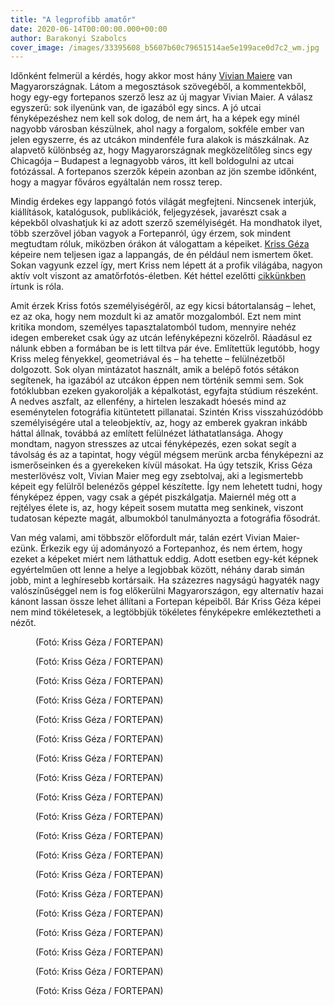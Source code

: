 ```yaml
---
title: "A legprofibb amatőr"
date: 2020-06-14T00:00:00.000+00:00
author: Barakonyi Szabolcs
cover_image: /images/33395608_b5607b60c79651514ae5e199ace0d7c2_wm.jpg
---
```


Időnként felmerül a kérdés, hogy akkor most hány [Vivian Maiere](http://www.vivianmaier.com/about-vivian-maier/) van Magyarországnak. Látom a megosztások szövegéből, a kommentekből, hogy egy-egy fortepanos szerző lesz az új magyar Vivian Maier. A válasz egyszerű: sok ilyenünk van, de igazából egy sincs. A jó utcai fényképezéshez nem kell sok dolog, de nem árt, ha a képek egy minél nagyobb városban készülnek, ahol nagy a forgalom, sokféle ember van jelen egyszerre, és az utcákon mindenféle fura alakok is mászkálnak. Az alapvető különbség az, hogy Magyarországnak megközelítőleg sincs egy Chicagója – Budapest a legnagyobb város, itt kell boldogulni az utcai fotózással. A fortepanos szerzők képein azonban az jön szembe időnként, hogy a magyar főváros egyáltalán nem rossz terep.

Mindig érdekes egy lappangó fotós világát megfejteni. Nincsenek interjúk, kiállítások, katalógusok, publikációk, feljegyzések, javarészt csak a képekből olvashatjuk ki az adott szerző személyiségét. Ha mondhatok ilyet, több szerzővel jóban vagyok a Fortepanról, úgy érzem, sok mindent megtudtam róluk, miközben órákon át válogattam a képeiket. [Kriss Géza](http://krissgezafoto.net/aboutme.htm) képeire nem teljesen igaz a lappangás, de én például nem ismertem őket. Sokan vagyunk ezzel így, mert Kriss nem lépett át a profik világába, nagyon aktív volt viszont az amatőrfotós-életben. Két héttel ezelőtti [cikkünkben](https://index.hu/fortepan/2020/05/31/kriss_geza_ablaka/) írtunk is róla.

Amit érzek Kriss fotós személyiségéről, az egy kicsi bátortalanság – lehet, ez az oka, hogy nem mozdult ki az amatőr mozgalomból. Ezt nem mint kritika mondom, személyes tapasztalatomból tudom, mennyire nehéz idegen embereket csak úgy az utcán lefényképezni közelről. Ráadásul ez nálunk ebben a formában be is lett tiltva pár éve. Említettük legutóbb, hogy Kriss meleg fényekkel, geometriával és – ha tehette – felülnézetből dolgozott. Sok olyan mintázatot használt, amik a belépő fotós sétákon segítenek, ha igazából az utcákon éppen nem történik semmi sem. Sok fotóklubban ezeken gyakorolják a képalkotást, egyfajta stúdium részeként. A nedves aszfalt, az ellenfény, a hirtelen leszakadt hóesés mind az eseménytelen fotográfia kitüntetett pillanatai. Szintén Kriss visszahúzódóbb személyiségére utal a teleobjektív, az, hogy az emberek gyakran inkább háttal állnak, továbbá az említett felülnézet láthatatlansága. Ahogy mondtam, nagyon stresszes az utcai fényképezés, ezen sokat segít a távolság és az a tapintat, hogy végül mégsem merünk arcba fényképezni az ismerőseinken és a gyerekeken kívül másokat. Ha úgy tetszik, Kriss Géza mesterlövész volt, Vivian Maier meg egy zsebtolvaj, aki a legismertebb képeit egy felülről belenézős géppel készítette. Így nem lehetett tudni, hogy fényképez éppen, vagy csak a gépét piszkálgatja. Maiernél még ott a rejtélyes élete is, az, hogy képeit sosem mutatta meg senkinek, viszont tudatosan képezte magát, albumokból tanulmányozta a fotográfia fősodrát.

Van még valami, ami többször előfordult már, talán ezért Vivian Maier-ezünk. Érkezik egy új adományozó a Fortepanhoz, és nem értem, hogy ezeket a képeket miért nem láthattuk eddig. Adott esetben egy-két képnek egyértelműen ott lenne a helye a legjobbak között, néhány darab simán jobb, mint a leghíresebb kortársaik. Ha százezres nagyságú hagyaték nagy valószínűséggel nem is fog előkerülni Magyarországon, egy alternatív hazai kánont lassan össze lehet állítani a Fortepan képeiből. Bár Kriss Géza képei nem mind tökéletesek, a legtöbbjük tökéletes fényképekre emlékeztetheti a nézőt.

<figure>
<img src="/images/33361844_994d014de7f89b74fa0b69d2810618d4_wm.jpg" alt="" />
<figcaption>(Fotó: Kriss Géza / FORTEPAN)</figcaption>
</figure>

<figure>
<img src="/images/33361862_304ac2c85986ddecfb04599b755f85c2_wm.jpg" alt="" />
<figcaption>(Fotó: Kriss Géza / FORTEPAN)</figcaption>
</figure>

<figure>
<img src="/images/33361880_1c6695264ff4190c06c58549ede58a0a_wm.jpg" alt="" />
<figcaption>(Fotó: Kriss Géza / FORTEPAN)</figcaption>
</figure>

<figure>
<img src="/images/33361846_730c9ff383119696f50ccc308e25532d_wm.jpg" alt="" />
<figcaption>(Fotó: Kriss Géza / FORTEPAN)</figcaption>
</figure>

<figure>
<img src="/images/33361852_b61e8180dc615ef88dc56203dbb16b88_wm.jpg" alt="" />
<figcaption>(Fotó: Kriss Géza / FORTEPAN)</figcaption>
</figure>

<figure>
<img src="/images/33361840_a2a4e996d306c889d7f83340419ed774_wm.jpg" alt="" />
<figcaption>(Fotó: Kriss Géza / FORTEPAN)</figcaption>
</figure>

<figure>
<img src="/images/33361842_3727550c2da5d422ffca0ec54df79db4_wm.jpg" alt="" />
<figcaption>(Fotó: Kriss Géza / FORTEPAN)</figcaption>
</figure>

<figure>
<img src="/images/33361864_575c89730ac8fbd2e6c7f8890a343b72_wm.jpg" alt="" />
<figcaption>(Fotó: Kriss Géza / FORTEPAN)</figcaption>
</figure>

<figure>
<img src="/images/33361872_97bc6c24db91e8edd4bdc7b06dc090ed_wm.jpg" alt="" />
<figcaption>(Fotó: Kriss Géza / FORTEPAN)</figcaption>
</figure>

<figure>
<img src="/images/33361884_3b1577cd391d284d5625e9617a1d8204_wm.jpg" alt="" />
<figcaption>(Fotó: Kriss Géza / FORTEPAN)</figcaption>
</figure>

<figure>
<img src="/images/33361866_1ff94e8b7bf3495438f2af3d708f271b_wm.jpg" alt="" />
<figcaption>(Fotó: Kriss Géza / FORTEPAN)</figcaption>
</figure>

<figure>
<img src="/images/33361870_ea18f2a1df55d02551d52b00409d3549_wm.jpg" alt="" />
<figcaption>(Fotó: Kriss Géza / FORTEPAN)</figcaption>
</figure>

<figure>
<img src="/images/33361878_bc05d34bc77cd726e5766a5e711bc2d3_wm.jpg" alt="" />
<figcaption>(Fotó: Kriss Géza / FORTEPAN)</figcaption>
</figure>

<figure>
<img src="/images/33361848_50a0eeabc3cf0b1912e310399f55a8a9_wm.jpg" alt="" />
<figcaption>(Fotó: Kriss Géza / FORTEPAN)</figcaption>
</figure>

<figure>
<img src="/images/33361874_5f2d836eb8b7d87808207eed6e3dd4a7_wm.jpg" alt="" />
<figcaption>(Fotó: Kriss Géza / FORTEPAN)</figcaption>
</figure>

<figure>
<img src="/images/33361868_3c5cd345c5c1ff006a2574fbaa9a1343_wm.jpg" alt="" />
<figcaption>(Fotó: Kriss Géza / FORTEPAN)</figcaption>
</figure>

<figure>
<img src="/images/33361876_1d712a02c4619ad9f2e3c38bb2f02212_wm.jpg" alt="" />
<figcaption>(Fotó: Kriss Géza / FORTEPAN)</figcaption>
</figure>

<figure>
<img src="/images/33361858_72c26ef5bb4e80dc957d2f12cf965e85_wm.jpg" alt="" />
<figcaption>(Fotó: Kriss Géza / FORTEPAN)</figcaption>
</figure>

<figure>
<img src="/images/33361882_c9e378ca2c7ee238a406cba93adf1c5d_wm.jpg" alt="" />
<figcaption>(Fotó: Kriss Géza / FORTEPAN)</figcaption>
</figure>
